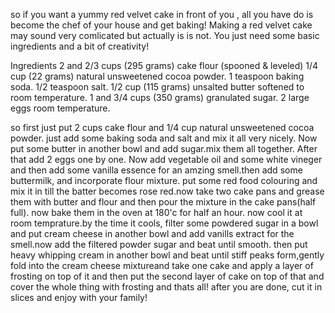 so if you want a yummy red velvet cake in front of you , all you have do is become the chef of your house and get baking! Making a red velvet cake may sound very comlicated but actually is is not. You just need some basic ingredients and a bit of creativity!

Ingredients
2 and 2/3 cups (295 grams) cake flour (spooned & leveled)
1/4 cup (22 grams) natural unsweetened cocoa powder.
1 teaspoon baking soda.
1/2 teaspoon salt.
1/2 cup (115 grams) unsalted butter softened to room temperature.
1 and 3/4 cups (350 grams) granulated sugar.
2 large eggs room temperature.


so first just put 2 cups cake flour and 1/4 cup natural unsweetened cocoa powder. just add some baking soda and salt and mix it all very nicely. Now put some butter in another bowl and add sugar.mix them all together. After that add 2 eggs one by one. Now add vegetable oil and some white vineger and then add some vanilla essence for an amzing smell.then add some buttermilk, and incorporate flour mixture. put some red food colouring and mix it in till the batter becomes rose red.now take two cake pans and grease them with butter and flour and then pour the mixture in the cake pans(half full). now bake them in the oven at 180'c for half an hour. now cool it at room temprature.by the time it cools, filter some powdered sugar in a bowl and put cream cheese in another bowl and add vanills extract for the smell.now add the filtered powder sugar and beat until smooth. then put heavy whipping cream in another bowl and beat until stiff peaks form,gently fold into the cream cheese mixtureand take one cake and apply a layer of frosting on top of it and then put the second layer of cake on top of that and cover the whole thing with frosting and thats all! after you are done, cut it in slices and enjoy with your family! 